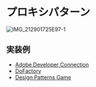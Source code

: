 # プロキシパターン
![IMG_212901725E97-1](https://user-images.githubusercontent.com/4797793/222320687-6b8d2d56-5a52-4f4b-be1d-f87c837a697d.jpeg)

## 実装例
- [Adobe Developer Connection](https://github.com/stage-clear/Learning-javascript/blob/master/DesignPatterns/Adobe-Developer-Connection/proxy.md)
- [DoFactory](https://github.com/stage-clear/Learning-javascript/blob/master/DesignPatterns/dofactory.com/proxy.md)
- [Design Patterns Game](https://github.com/stage-clear/Learning-javascript/blob/master/DesignPatterns/designpatternsgame.com/proxy.md)
